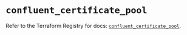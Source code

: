 # `confluent_certificate_pool`

Refer to the Terraform Registry for docs: [`confluent_certificate_pool`](https://registry.terraform.io/providers/confluentinc/confluent/2.9.0/docs/resources/certificate_pool).
